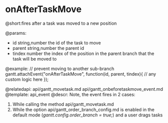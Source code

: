 onAfterTaskMove
=============
@short:fires after a task was moved to a new position
	

@params: 
- id			string,number				the id of the task to move
- parent		string,number				the parent id
- tindex		number						the index of the position in the parent branch that the task will be moved to



@example:
// prevent moving to another sub-branch
gantt.attachEvent("onAfterTaskMove", function(id, parent, tindex){
	// any custom logic here
});


@relatedapi: 
	api/gantt_movetask.md
	api/gantt_onbeforetaskmove_event.md
@template:	api_event
@descr:
Note, the event fires in 2 cases:

1. While calling the method api/gantt_movetask.md 
2. While the option api/gantt_order_branch_config.md is enabled in the default mode (*gantt.config.order_branch = true;*) and a user drags tasks 

